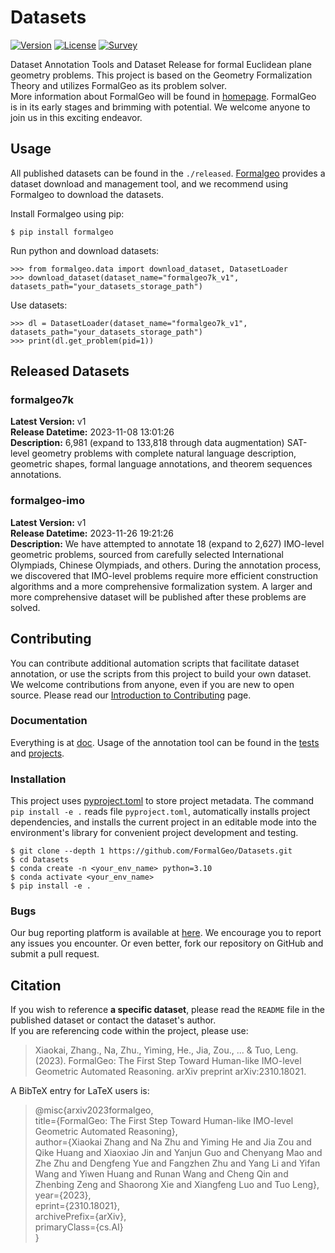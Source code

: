# Datasets

[![Version](https://img.shields.io/badge/Version-0.0.1-brightgreen)](https://github.com/FormalGeo/Datasets)
[![License](https://img.shields.io/badge/License-MIT-green)](https://opensource.org/licenses/MIT)
[![Survey](https://img.shields.io/badge/Survey-FormalGeo-blue)](https://github.com/FormalGeo/FormalGeo)

Dataset Annotation Tools and Dataset Release for formal Euclidean plane geometry problems. This project is based on
the Geometry Formalization Theory and utilizes FormalGeo as its problem solver.  
More information about FormalGeo will be found in [homepage](https://formalgeo.github.io/). FormalGeo is in its early
stages and brimming with potential. We welcome anyone to join us in this exciting endeavor.

## Usage

All published datasets can be found in the `./released`. [Formalgeo](https://github.com/FormalGeo/FormalGeo) provides a
dataset download and management tool, and we recommend using Formalgeo to download the datasets.

Install Formalgeo using pip:

    $ pip install formalgeo

Run python and download datasets:

    >>> from formalgeo.data import download_dataset, DatasetLoader
    >>> download_dataset(dataset_name="formalgeo7k_v1", datasets_path="your_datasets_storage_path")

Use datasets:

    >>> dl = DatasetLoader(dataset_name="formalgeo7k_v1", datasets_path="your_datasets_storage_path")
    >>> print(dl.get_problem(pid=1))

## Released Datasets

### formalgeo7k

**Latest Version:** v1  
**Release Datetime:** 2023-11-08 13:01:26  
**Description:** 6,981 (expand to 133,818 through data augmentation) SAT-level geometry problems with complete natural
language description, geometric shapes, formal language annotations, and theorem sequences annotations.

### formalgeo-imo

**Latest Version:** v1  
**Release Datetime:** 2023-11-26 19:21:26  
**Description:** We have attempted to annotate 18 (expand to 2,627) IMO-level geometric problems, sourced from carefully
selected International Olympiads, Chinese Olympiads, and others. During the annotation process, we discovered that
IMO-level problems require more efficient construction algorithms and a more comprehensive formalization system. A
larger and more comprehensive dataset will be published after these problems are solved.

## Contributing

You can contribute additional automation scripts that facilitate dataset annotation, or use the scripts from this
project to build your own dataset.  
We welcome contributions from anyone, even if you are new to open source. Please read
our [Introduction to Contributing](./doc/contributing.md) page.

### Documentation

Everything is at [doc](./doc/doc.md). Usage of the annotation tool can be found in the [tests](./tests)
and [projects](./projects).

### Installation

This project uses [pyproject.toml](https://packaging.python.org/en/latest/specifications/declaring-project-metadata) to
store project metadata. The command `pip install -e .` reads file `pyproject.toml`, automatically installs project
dependencies, and installs the current project in an editable mode into the environment's library for convenient
project development and testing.

    $ git clone --depth 1 https://github.com/FormalGeo/Datasets.git
    $ cd Datasets
    $ conda create -n <your_env_name> python=3.10
    $ conda activate <your_env_name>
    $ pip install -e .

### Bugs

Our bug reporting platform is available at [here](https://github.com/FormalGeo/Datasets/issues). We encourage
you to report any issues you encounter. Or even better, fork our repository on GitHub and submit a pull request.

## Citation

If you wish to reference **a specific dataset**, please read the `README` file in the published dataset or contact the
dataset's author.  
If you are referencing code within the project, please use:
> Xiaokai, Zhang., Na, Zhu., Yiming, He., Jia, Zou., ... & Tuo, Leng. (2023). FormalGeo: The First Step Toward
> Human-like IMO-level Geometric Automated Reasoning. arXiv preprint arXiv:2310.18021.

A BibTeX entry for LaTeX users is:
> @misc{arxiv2023formalgeo,  
> title={FormalGeo: The First Step Toward Human-like IMO-level Geometric Automated Reasoning},  
> author={Xiaokai Zhang and Na Zhu and Yiming He and Jia Zou and Qike Huang and Xiaoxiao Jin and Yanjun Guo and Chenyang
> Mao and Zhe Zhu and Dengfeng Yue and Fangzhen Zhu and Yang Li and Yifan Wang and Yiwen Huang and Runan Wang and Cheng
> Qin and Zhenbing Zeng and Shaorong Xie and Xiangfeng Luo and Tuo Leng},  
> year={2023},  
> eprint={2310.18021},  
> archivePrefix={arXiv},  
> primaryClass={cs.AI}  
> }